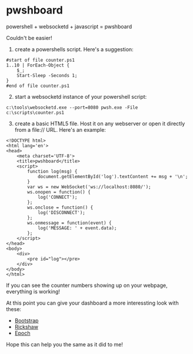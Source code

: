 # pwshboard

powershell + websocketd + javascript = pwshboard

Couldn't be easier!

1) create a powershells script. Here's a suggestion:

```
#start of file counter.ps1
1..10 | ForEach-Object {
    $_;
    Start-Sleep -Seconds 1;
}
#end of file counter.ps1
```

2) start a websocketd instance of your powershell script:
```
c:\tools\websocketd.exe --port=8080 pwsh.exe -File c:\scripts\counter.ps1
```

3) create a basic HTML5 file. Host it on any webserver or open it directly from a file:// URL. Here's an example:

```
<!DOCTYPE html>
<html lang='en'>
<head>
	<meta charset='UTF-8'>
	<title>pwshboard</title>
	<script>
		function log(msg) {
			document.getElementById('log').textContent += msg + '\n';
		}
		var ws = new WebSocket('ws://localhost:8080/');
		ws.onopen = function() {
			log('CONNECT');
		};
		ws.onclose = function() {
			log('DISCONNECT');
		};
		ws.onmessage = function(event) {
			log('MESSAGE: ' + event.data);
		};
	</script>
</head>
<body>
	<div>
		<pre id="log"></pre>
	</div>
</body>
</html>
```

If you can see the counter numbers showing up on your webpage, everything is working!

At this point you can give your dashboard a more interessting look with these:

- [Bootstrap](https://getbootstrap.com/docs/4.4/examples/dashboard/)
- [Rickshaw](https://tech.shutterstock.com/rickshaw/examples/fixed.html)
- [Epoch](https://epochjs.github.io/epoch/real-time/)

Hope this can help you the same as it did to me!
